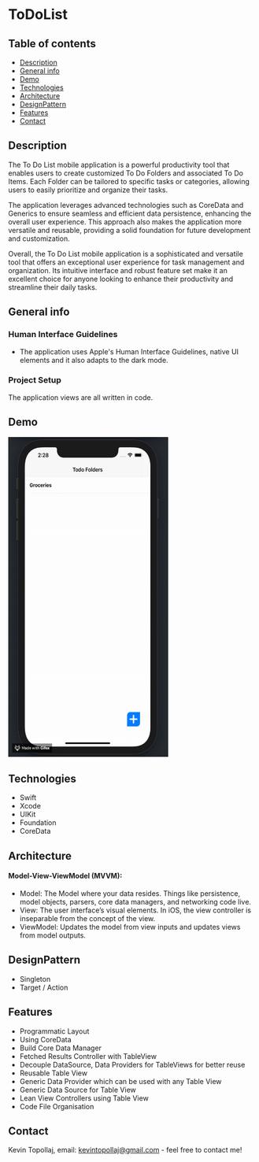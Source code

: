 # ToDoList

## Table of contents
* [Description](#description)
* [General info](#general-info)
* [Demo](#demo)
* [Technologies](#technologies)
* [Architecture](#architecture)
* [DesignPattern](#designpattern)
* [Features](#features)
* [Contact](#contact)

## Description
The To Do List mobile application is a powerful productivity tool that enables users to create customized To Do Folders and associated To Do Items. Each Folder can be tailored to specific tasks or categories, allowing users to easily prioritize and organize their tasks.

The application leverages advanced technologies such as CoreData and Generics to ensure seamless and efficient data persistence, enhancing the overall user experience. This approach also makes the application more versatile and reusable, providing a solid foundation for future development and customization.

Overall, the To Do List mobile application is a sophisticated and versatile tool that offers an exceptional user experience for task management and organization. Its intuitive interface and robust feature set make it an excellent choice for anyone looking to enhance their productivity and streamline their daily tasks.

## General info

### Human Interface Guidelines
* The application uses Apple's Human Interface Guidelines, native UI elements and it also adapts to the dark mode.

### Project Setup
The application views are all written in code.

## Demo

<img src="demo.gif?raw=true" width="325px" height="650">

## Technologies
* Swift
* Xcode
* UIKit
* Foundation
* CoreData

## Architecture
#### Model-View-ViewModel (MVVM):
* Model: 
The Model where your data resides. Things like persistence, model objects, parsers, core data managers, and networking code live.
* View:
The user interface’s visual elements. In iOS, the view controller is inseparable from the concept of the view.
* ViewModel:
Updates the model from view inputs and updates views from model outputs.

## DesignPattern

* Singleton
* Target / Action

## Features

* Programmatic Layout
* Using CoreData
* Build Core Data Manager
* Fetched Results Controller with TableView
* Decouple DataSource, Data Providers for TableViews for better reuse
* Reusable Table View
* Generic Data Provider which can be used with any Table View
* Generic Data Source for Table View
* Lean View Controllers using Table View
* Code File Organisation

## Contact
Kevin Topollaj, email: kevintopollaj@gmail.com - feel free to contact me!


